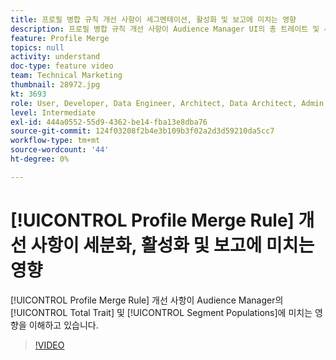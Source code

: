 ```yaml
---
title: 프로필 병합 규칙 개선 사항이 세그멘테이션, 활성화 및 보고에 미치는 영향
description: 프로필 병합 규칙 개선 사항이 Audience Manager UI의 총 트레이트 및 세그먼트 모집단에 미치는 영향 이해
feature: Profile Merge
topics: null
activity: understand
doc-type: feature video
team: Technical Marketing
thumbnail: 28972.jpg
kt: 3693
role: User, Developer, Data Engineer, Architect, Data Architect, Admin, Leader
level: Intermediate
exl-id: 444a0552-55d9-4362-be14-fba13e8dba76
source-git-commit: 124f03208f2b4e3b109b3f02a2d3d59210da5cc7
workflow-type: tm+mt
source-wordcount: '44'
ht-degree: 0%

---
```


# [!UICONTROL Profile Merge Rule] 개선 사항이 세분화, 활성화 및 보고에 미치는 영향

[!UICONTROL Profile Merge Rule] 개선 사항이 Audience Manager의 [!UICONTROL Total Trait] 및 [!UICONTROL Segment Populations]에 미치는 영향을 이해하고 있습니다.

>[!VIDEO](https://video.tv.adobe.com/v/28972/?quality=12)
